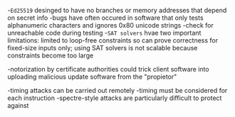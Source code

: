 -`Ed25519` desinged to have no branches or memory addresses that depend on secret info
-bugs have often occured in software that only tests alphanumeric characters and ignores 0x80 unicode strings
-check for unreachable code during testing
-`SAT solvers` hvae two important limitations: limited to loop-free constraints so can prove correctness for fixed-size inputs only; using SAT solvers is not scalable because constraints become too large

-notorization by certificate authorities could trick client software into uploading malicious update software from the "propietor"

-timing attacks can be carried out remotely
-timing must be considered for each instruction
-spectre-style attacks are particularly difficult to protect against



